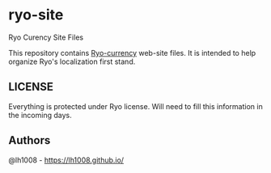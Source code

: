 # ryo-site
Ryo Curency Site Files

This repository contains [Ryo-currency](https://ryo-currency.com/) web-site files. It is intended to help organize Ryo's localization first stand.

## LICENSE

Everything is protected under Ryo license. Will need to fill this information in the incoming days.

## Authors

@lh1008 - https://lh1008.github.io/